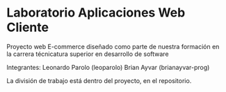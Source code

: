 # Laboratorio Aplicaciones Web Cliente
Proyecto web E-commerce diseñado como parte de nuestra formación en la carrera técnicatura superior en desarrollo de software

Integrantes:
Leonardo Parolo (leoparolo)
Brian Ayvar (brianayvar-prog)

La división de trabajo está dentro del proyecto, en el repositorio.

